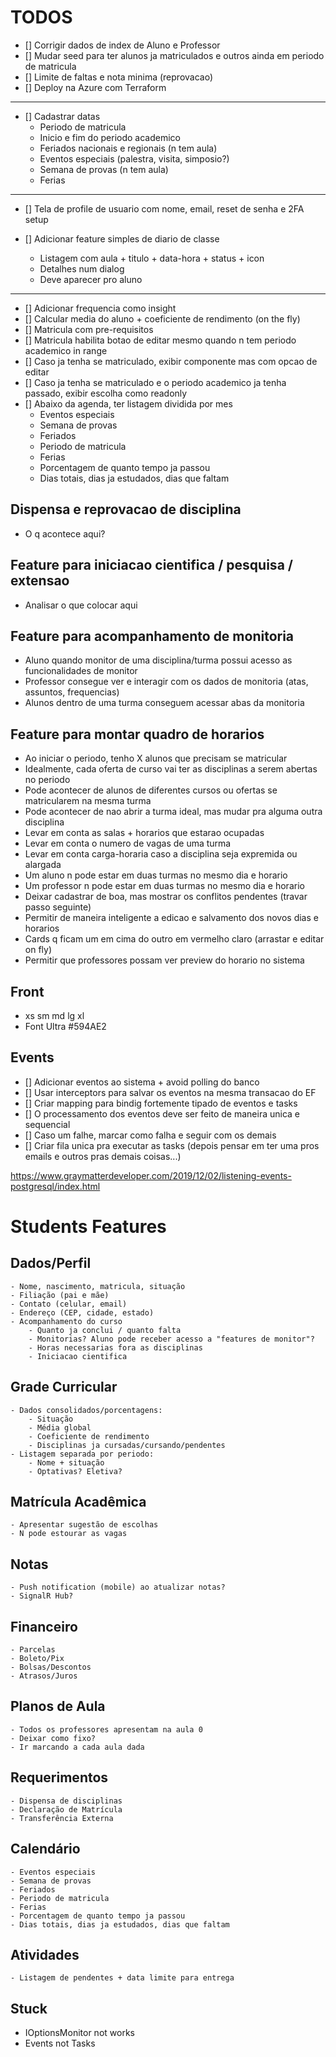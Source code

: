 # TODOS

- [] Corrigir dados de index de Aluno e Professor
- [] Mudar seed para ter alunos ja matriculados e outros ainda em periodo de matricula
- [] Limite de faltas e nota minima (reprovacao)
- [] Deploy na Azure com Terraform




----------------------------------------------------------------------------------------------

- [] Cadastrar datas
    - Periodo de matricula
    - Inicio e fim do periodo academico
    - Feriados nacionais e regionais (n tem aula)
    - Eventos especiais (palestra, visita, simposio?)
    - Semana de provas (n tem aula)
    - Ferias

----------------------------------------------------------------------------------------------

- [] Tela de profile de usuario com nome, email, reset de senha e 2FA setup

- [] Adicionar feature simples de diario de classe
    - Listagem com aula + titulo + data-hora + status + icon
    - Detalhes num dialog
    - Deve aparecer pro aluno

----------------------------------------------------------------------------------------------

- [] Adicionar frequencia como insight
- [] Calcular media do aluno + coeficiente de rendimento (on the fly)
- [] Matricula com pre-requisitos
- [] Matricula habilita botao de editar mesmo quando n tem periodo academico in range
- [] Caso ja tenha se matriculado, exibir componente mas com opcao de editar
- [] Caso ja tenha se matriculado e o periodo academico ja tenha passado, exibir escolha como readonly
- [] Abaixo da agenda, ter listagem dividida por mes
    - Eventos especiais
    - Semana de provas
    - Feriados
    - Periodo de matricula
    - Ferias
    - Porcentagem de quanto tempo ja passou
    - Dias totais, dias ja estudados, dias que faltam


## Dispensa e reprovacao de disciplina
- O q acontece aqui?

## Feature para iniciacao cientifica / pesquisa / extensao
- Analisar o que colocar aqui

## Feature para acompanhamento de monitoria
- Aluno quando monitor de uma disciplina/turma possui acesso as funcionalidades de monitor
- Professor consegue ver e interagir com os dados de monitoria (atas, assuntos, frequencias)
- Alunos dentro de uma turma conseguem acessar abas da monitoria

## Feature para montar quadro de horarios
- Ao iniciar o periodo, tenho X alunos que precisam se matricular
- Idealmente, cada oferta de curso vai ter as disciplinas a serem abertas no periodo
- Pode acontecer de alunos de diferentes cursos ou ofertas se matricularem na mesma turma
- Pode acontecer de nao abrir a turma ideal, mas mudar pra alguma outra disciplina
- Levar em conta as salas + horarios que estarao ocupadas
- Levar em conta o numero de vagas de uma turma
- Levar em conta carga-horaria caso a disciplina seja expremida ou alargada
- Um aluno n pode estar em duas turmas no mesmo dia e horario
- Um professor n pode estar em duas turmas no mesmo dia e horario
- Deixar cadastrar de boa, mas mostrar os conflitos pendentes (travar passo seguinte)
- Permitir de maneira inteligente a edicao e salvamento dos novos dias e horarios
- Cards q ficam um em cima do outro em vermelho claro (arrastar e editar on fly)
- Permitir que professores possam ver preview do horario no sistema


## Front

- xs sm md lg xl
- Font Ultra #594AE2

## Events

- [] Adicionar eventos ao sistema + avoid polling do banco
- [] Usar interceptors para salvar os eventos na mesma transacao do EF
- [] Criar mapping para bindig fortemente tipado de eventos e tasks
- [] O processamento dos eventos deve ser feito de maneira unica e sequencial
- [] Caso um falhe, marcar como falha e seguir com os demais
- [] Criar fila unica pra executar as tasks (depois pensar em ter uma pros emails e outros pras demais coisas...)

https://www.graymatterdeveloper.com/2019/12/02/listening-events-postgresql/index.html

# Students Features

## Dados/Perfil
    - Nome, nascimento, matricula, situação
    - Filiação (pai e mãe)
    - Contato (celular, email)
    - Endereço (CEP, cidade, estado)
    - Acompanhamento do curso
        - Quanto ja conclui / quanto falta
        - Monitorias? Aluno pode receber acesso a "features de monitor"?
        - Horas necessarias fora as disciplinas
        - Iniciacao cientifica

## Grade Curricular
    - Dados consolidados/porcentagens:
        - Situação
        - Média global
        - Coeficiente de rendimento
        - Disciplinas ja cursadas/cursando/pendentes
    - Listagem separada por periodo:
        - Nome + situação
        - Optativas? Eletiva?

## Matrícula Acadêmica
    - Apresentar sugestão de escolhas
    - N pode estourar as vagas

## Notas
    - Push notification (mobile) ao atualizar notas?
    - SignalR Hub?

## Financeiro
    - Parcelas
    - Boleto/Pix
    - Bolsas/Descontos
    - Atrasos/Juros

## Planos de Aula
    - Todos os professores apresentam na aula 0
    - Deixar como fixo?
    - Ir marcando a cada aula dada

## Requerimentos
    - Dispensa de disciplinas
    - Declaração de Matrícula
    - Transferência Externa

## Calendário
    - Eventos especiais
    - Semana de provas
    - Feriados
    - Periodo de matricula
    - Ferias
    - Porcentagem de quanto tempo ja passou
    - Dias totais, dias ja estudados, dias que faltam

## Atividades
    - Listagem de pendentes + data limite para entrega



## Stuck

- IOptionsMonitor not works
- Events not Tasks
